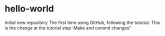 # hello-world
Initial new repository
The first time using GitHub, following the tutorial.
This is the change at the tutorial step :Make and commit changes"
